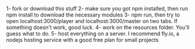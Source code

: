 1- fork or download this stuff
2- make sure you got npm installed, then run npm install to download the necessary modules
3- npm run, then try to open localhost:3000/player and localhost:3000/master on two tabs. If something doesn't work, good luck.
4- work on the resources folder. You'll guess what to do.
5- host everything on a server. I recommend fly.io, a nodejs hosting service with a good free plan for small projects